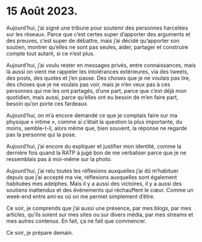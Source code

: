 # 15 Août 2023.

Aujourd’hui, j’ai signé une tribune pour soutenir des personnes harcelées sur les réseaux. Parce que c’est certes super d’apporter des arguments et des preuves, c’est super de débattre, mais j’ai décidé qu’apporter son soutien, montrer qu’elles ne sont pas seules, aider, partager et construire compte tout autant, si ce n’est plus.

Aujourd’hui, j’ai voulu rester en messages privés, entre connaissances, mais là aussi on vient me rappeler les intolérances extérieures, via des tweets, des posts, des quotes et j’en passe. Des choses que je ne voulais pas lire, des choses que je ne voulais pas voir, mais je n’en veux pas à ces personnes qui me les ont partagés, d’une part, parce que c’est déjà mon quotidien, mais aussi, parce qu’elles ont eu besoin de m’en faire part, besoin qu’on porte ces fardeaux.

Aujourd’hui, on m’a encore demandé ce que je comptais faire sur ma physique « intime », comme si c’était la question la plus importante, du moins, semble-t-il, alors même que, bien souvent, la réponse ne regarde pas la personne qui la pose.

Aujourd’hui, j’ai encore du expliquer et justifier mon identité, comme la dernière fois quand la RATP à jugé bon de me verbaliser parce que je ne ressemblais pas à moi-même sur la photo.

Aujourd’hui, j’ai relu toutes les réflexions auxquelles j’ai dû m’habituer depuis que j’ai accepté ma vie, réflexions auxquelles sont également habituées mes adelphes. Mais il y a aussi des victoires, il y a aussi des soutiens inattendus et des événements qui réchauffent le cœur. Comme un week-end entre ami·es où on me permet simplement d’être.

Ce soir, je comprends que j’ai aussi une présence, par mes blogs, par mes articles, qu’ils soient sur mes sites ou sur divers média, par mes streams et mes autres contenus. En fait, ça ne fait que commencer.

Ce soir, je prépare demain.
